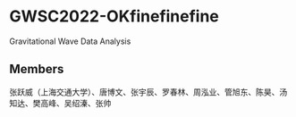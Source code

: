 # GWSC2022-OKfinefinefine
Gravitational Wave Data Analysis

## Members
张跃威（上海交通大学）、唐博文、张宇辰、罗春林、周泓业、管旭东、陈昊、汤知达、樊高峰、吴绍溱、张帅
